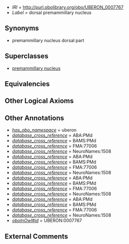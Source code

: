  * *IRI* = http://purl.obolibrary.org/obo/UBERON_0007767
 * *Label* = dorsal premammillary nucleus

## Synonyms

 * premammillary nucleus dorsal part

## Superclasses

 * [premammillary nucleus](../../UBERON/12/UBERON_0002712.md)

## Equivalencies


## Other Logical Axioms


## Other Annotations

 * *[has_obo_namespace](../../ce/oboInOwl#hasOBONamespace.md)* = uberon
 * *[database_cross_reference](../../ef/oboInOwl#hasDbXref.md)* = ABA:PMd
 * *[database_cross_reference](../../ef/oboInOwl#hasDbXref.md)* = BAMS:PMd
 * *[database_cross_reference](../../ef/oboInOwl#hasDbXref.md)* = FMA:77006
 * *[database_cross_reference](../../ef/oboInOwl#hasDbXref.md)* = NeuroNames:1508
 * *[database_cross_reference](../../ef/oboInOwl#hasDbXref.md)* = ABA:PMd
 * *[database_cross_reference](../../ef/oboInOwl#hasDbXref.md)* = BAMS:PMd
 * *[database_cross_reference](../../ef/oboInOwl#hasDbXref.md)* = FMA:77006
 * *[database_cross_reference](../../ef/oboInOwl#hasDbXref.md)* = NeuroNames:1508
 * *[database_cross_reference](../../ef/oboInOwl#hasDbXref.md)* = ABA:PMd
 * *[database_cross_reference](../../ef/oboInOwl#hasDbXref.md)* = BAMS:PMd
 * *[database_cross_reference](../../ef/oboInOwl#hasDbXref.md)* = FMA:77006
 * *[database_cross_reference](../../ef/oboInOwl#hasDbXref.md)* = NeuroNames:1508
 * *[database_cross_reference](../../ef/oboInOwl#hasDbXref.md)* = ABA:PMd
 * *[database_cross_reference](../../ef/oboInOwl#hasDbXref.md)* = BAMS:PMd
 * *[database_cross_reference](../../ef/oboInOwl#hasDbXref.md)* = FMA:77006
 * *[database_cross_reference](../../ef/oboInOwl#hasDbXref.md)* = NeuroNames:1508
 * *[oboInOwl#id](../../id/oboInOwl#id.md)* = UBERON:0007767

## External Comments


